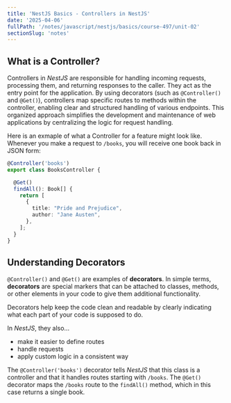 ```yaml
---
title: 'NestJS Basics - Controllers in NestJS'
date: '2025-04-06'
fullPath: '/notes/javascript/nestjs/basics/course-497/unit-02'
sectionSlug: 'notes'
---
```


## What is a Controller?

Controllers in _NestJS_ are responsible for handling incoming requests, processing them, and returning responses to the caller. They act as the entry point for the application. By using decorators (such as `@Controller()` and `@Get()`), controllers map specific routes to methods within the controller, enabling clear and structured handling of various endpoints. This organized approach simplifies the development and maintenance of web applications by centralizing the logic for request handling.

Here is an exmaple of what a Controller for a feature might look like. Whenever you make a request to `/books`, you will receive one book back in JSON form:

```typescript
@Controller('books')
export class BooksController {

  @Get()
  findAll(): Book[] {
    return [
      {
        title: "Pride and Prejudice",
        author: "Jane Austen",
      },
    ];
  }
}
```

## Understanding Decorators

`@Controller()` and `@Get()` are examples of **decorators**. In simple terms, **decorators** are special markers that can be attached to classes, methods, or other elements in your code to give them additional functionality.

Decorators help keep the code clean and readable by clearly indicating what each part of your code is supposed to do.

In _NestJS_, they also...

- make it easier to define routes
- handle requests
- apply custom logic in a consistent way

The `@Controller('books')` decorator tells _NestJS_ that this class is a controller and that it handles routes starting with `/books`. The `@Get()` decorator maps the `/books` route to the `findAll()` method, which in this case returns a single book.

